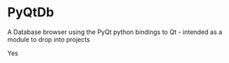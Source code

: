 PyQtDb
======

A Database browser using the PyQt python bindings to Qt - intended as a module to drop into projects


Yes
